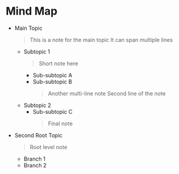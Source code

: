 # Mind Map

- Main Topic
  > This is a note for the main topic
  > It can span multiple lines
  - Subtopic 1
    > Short note here
    - Sub-subtopic A
    - Sub-subtopic B
      > Another multi-line note
      > Second line of the note
  - Subtopic 2
    - Sub-subtopic C
      > Final note
- Second Root Topic
  > Root level note
  - Branch 1
  - Branch 2
